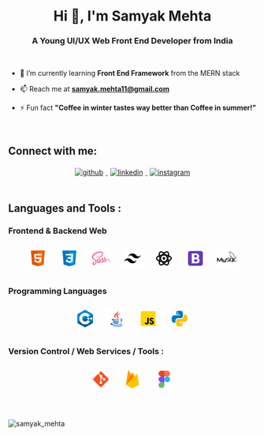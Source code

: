 <h1 align="center">Hi 👋, I'm Samyak Mehta</h1>

<h3 align="center">A Young UI/UX Web Front End Developer from India</h3>

<br/>

- 💬 I’m currently learning **Front End Framework** from the MERN stack

- 📫 Reach me at **samyak.mehta11@gmail.com**

- ⚡ Fun fact **"Coffee in winter tastes way better than Coffee in summer!"**

<br />

## Connect with me:

<div align="center">
  <a href="https://github.com/1107-itssamyak" target="_blank">
  <img 
    src="https://img.shields.io/badge/github-%2324292e.svg?&style=for-the-badge&logo=github&logoColor=white" 
    alt=github 
    style="margin: 5px;" />
</a>
<a 
  href="https://www.linkedin.com/in/samyak-mehta11/"  target="_blank">
    <img 
      src=https://img.shields.io/badge/linkedin-%231E77B5.svg?&style=for-the-badge&logo=linkedin&logoColor=white alt=linkedin 
      style="margin: 5px;" />
</a>
<a 
  href="https://www.instagram.com/_samyak___/" 
  target="_blank">
    <img 
      src=https://img.shields.io/badge/instagram-%23000000.svg?&style=for-the-badge&logo=instagram&logoColor=white alt=instagram 
      style="margin: 5px;" />
</a>  
</div>

<br />

## Languages and Tools :

### Frontend & Backend Web

<div align="center">  
  <img 
    style="margin: 10px" 
    src="./assets/html-5.svg" 
    alt="HTML5" 
    height="40" />  
  <img 
    style="margin: 10px" 
    src="./assets/css3.svg" 
    alt="CSS3" 
    height="40" />  
  <img 
    style="margin: 10px" 
    src="./assets/sass.svg" 
    alt="sass" 
    height="40" />
  <img 
    style="margin: 10px;" 
    src="./assets/tailwind-css.svg" 
    alt="tailwind css"
    height="40" />
  <img
    style="margin: 10px" 
    src="./assets/react.svg" 
    alt="React" 
    height="40" />  
  <img 
    style="margin: 10px" 
    src="./assets/bootstrap.svg" 
    alt="Bootstrap" 
    height="40" /> 
  <img
    style="margin: 10px" 
    src="./assets/mysql.svg" 
    alt="MySQL" 
    height="40" /> 
</div>

### Programming Languages

<div align="center">  
  <img 
    style="margin: 10px" 
    src="./assets/c++.svg" 
    alt="c++" 
    height="40" />  
  <img 
    style="margin: 10px" 
    src="./assets/java.svg" 
    alt="java" 
    height="40" />  
  <img 
    style="margin: 10px" 
    src="./assets/javascript.svg" 
    alt="javascript" 
    height="40" />  
  <img 
    style="margin: 10px" 
    src="./assets/python.svg" 
    alt="python" 
    height="40" />  
</div>

### Version Control / Web Services / Tools :

<div align="center">
  <img 
    style="margin: 10px" 
    src="./assets/git.svg" 
    alt="Git" 
    height="40" />
  <img 
    style="margin: 10px" 
    src="./assets/firebase.svg" 
    alt="Firebase" 
    height="40" />
  <img 
    style="margin: 10px" 
    src="./assets/figma.svg" 
    alt="Figma" 
    height="40" />
</div>

<br/>

<br/>

<p> 
  <img 
    src=https://github-readme-stats.vercel.app/api?username=1107-itssamyak&show_icons=true alt=samyak_mehta /> 
</p>
